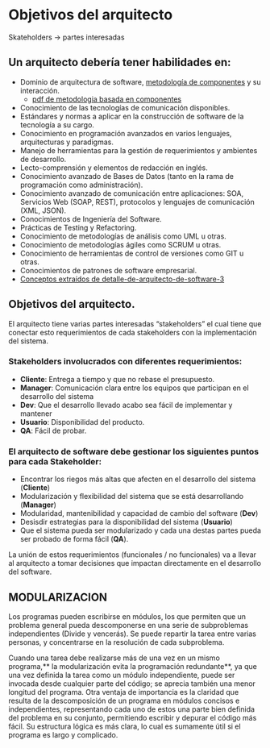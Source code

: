 # Objetivos del arquitecto

Skateholders -> partes interesadas


## Un arquitecto debería tener habilidades en:

- Dominio de arquitectura de software, [metodología de componentes](http://marich.blogspot.es/1459441356/metodologia-basada-en-componentes/) y su interacción.
  - [pdf de metodologia basada en componentes](https://www.fing.edu.uy/inco/lab/dotnet/material/relacionado/vp03.pdf)
- Conocimiento de las tecnologías de comunicación disponibles.
- Estándares y normas a aplicar en la construcción de software de la tecnología a su cargo.
- Conocimiento en programación avanzados en varios lenguajes, arquitecturas y paradigmas.
- Manejo de herramientas para la gestión de requerimientos y ambientes de desarrollo.
- Lecto-comprensión y elementos de redacción en inglés.
- Conocimiento avanzado de Bases de Datos (tanto en la rama de programación como administración).
- Conocimiento avanzado de comunicación entre aplicaciones: SOA, Servicios Web (SOAP, REST), protocolos y lenguajes de comunicación (XML, JSON).
- Conocimientos de Ingeniería del Software.
- Prácticas de Testing y Refactoring.
- Conocimiento de metodologías de análisis como UML u otras.
- Conocimiento de metodologías ágiles como SCRUM u otras.
- Conocimiento de herramientas de control de versiones como GIT u otras.
- Conocimientos de patrones de software empresarial.
- [Conceptos extraídos de detalle-de-arquitecto-de-software-3](http://www.cessi.org.ar/perfilesit/detalle-de-arquitecto-de-software-3)

## Objetivos del arquitecto.

El arquitecto tiene varias partes interesadas “stakeholders” el cual tiene que conectar esto requerimientos de cada stakeholders con la implementación del sistema.

### Stakeholders involucrados con diferentes requerimientos:

- **Cliente**: Entrega a tiempo y que no rebase el presupuesto.
- **Manager**: Comunicación clara entre los equipos que participan en el desarrollo del sistema
- **Dev**: Que el desarrollo llevado acabo sea fácil de implementar y mantener
- **Usuario**: Disponibilidad del producto.
- **QA**: Fácil de probar.

### El arquitecto de software debe gestionar los siguientes puntos para cada Stakeholder:

- Encontrar los riegos más altas que afecten en el desarrollo del sistema (**Cliente**)
- Modularización y flexibilidad del sistema que se está desarrollando (**Manager**)
- Modularidad, mantenibilidad y capacidad de cambio del software (**Dev**)
- Desisdir estrategias para la disponibilidad del sistema (**Usuario**)
- Que el sistema pueda ser modularizado y cada una destas partes pueda ser probado de forma fácil (**QA**).

La unión de estos requerimientos (funcionales / no funcionales) va a llevar al arquitecto a tomar decisiones que impactan directamente en el desarrollo del software.


## MODULARIZACION

Los programas pueden escribirse en módulos, los que permiten que un problema general pueda descomponerse en una serie de subproblemas independientes (Divide y vencerás). Se puede repartir la tarea entre varias personas, y concentrarse en la resolución de cada subproblema.

Cuando una tarea debe realizarse más de una vez en un mismo programa,** la modularización evita la programación redundante**, ya que una vez definida la tarea como un módulo independiente, puede ser invocada desde cualquier parte del código; se aprecia también una menor longitud del programa.
Otra ventaja de importancia es la claridad que resulta de la descomposición de un programa en módulos concisos e independientes, representando cada uno de estos una parte bien definida del problema en su conjunto, permitiendo escribir y depurar el código más fácil. Su estructura lógica es más clara, lo cual es sumamente útil si el programa es largo y complicado.


